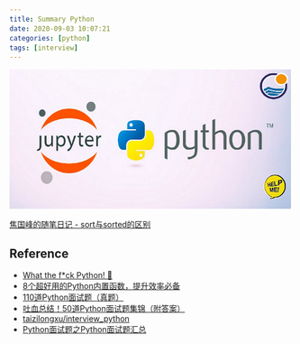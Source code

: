 ```yaml
---
title: Summary Python
date: 2020-09-03 10:07:21
categories: [python]
tags: [interview]
---
```


<img src="/images/python/language/ipython.logo.png" width="500" alt="" />

<!-- more -->

[焦国峰的随笔日记 - sort与sorted的区别](https://www.cnblogs.com/clement-jiao/p/9095699.html)


## Reference

- [What the f*ck Python! 🐍](https://github.com/leisurelicht/wtfpython-cn)
- [8个超好用的Python内置函数，提升效率必备](https://zhuanlan.zhihu.com/p/131347854)
- [110道Python面试题（真题）](https://zhuanlan.zhihu.com/p/54430650)
- [吐血总结！50道Python面试题集锦（附答案）](https://blog.csdn.net/sinat_38682860/article/details/94763641)
- [taizilongxu/interview_python](https://github.com/taizilongxu/interview_python)
- [Python面试题之Python面试题汇总](https://www.cnblogs.com/JetpropelledSnake/p/9396511.html)